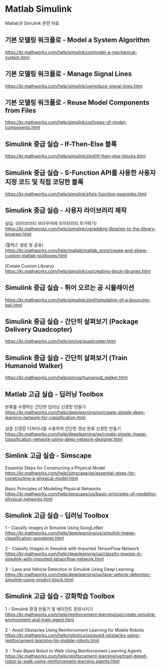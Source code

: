 # Matlab Simulink
Matlab과 Simulink 관련 자료


## 기본 모델링 워크플로 - Model a System Algorithm
https://kr.mathworks.com/help/simulink/ug/model-a-mechanical-system.html 


## 기본 모델링 워크플로 - Manage Signal Lines
https://kr.mathworks.com/help/simulink/ug/reduce-signal-lines.html 

## 기본 모델링 워크플로 - Reuse Model Components from Files
https://kr.mathworks.com/help/simulink/ug/types-of-model-components.html 


## Simulink 중급 실습 - If-Then-Else 블록
https://kr.mathworks.com/help/simulink/slref/if-then-else-blocks.html 

## Simulink 중급 실습 - S-Function API를 사용한 사용자 지정 코드 및 직접 코딩한 블록
https://kr.mathworks.com/help/simulink/sfg/s-function-examples.html 


## Simulink 중급 실습 - 사용자 라이브러리 제작
실습: (라이브러리 브라우저에 라이브러리 추가하기)<br>
https://kr.mathworks.com/help/simulink/ug/adding-libraries-to-the-library-browser.html <br>
 <br>
(툴박스 생성 및 공유)<br>
https://kr.mathworks.com/help/matlab/matlab_prog/create-and-share-custom-matlab-toolboxes.html <br>
 <br>
(Create Custom Library)<br>
https://kr.mathworks.com/help/simulink/ug/creating-block-libraries.html <br>


## Simulink 중급 실습 - 튀어 오르는 공 시뮬레이션
https://kr.mathworks.com/help/simulink/slref/simulation-of-a-bouncing-ball.html


## Simulink 중급 실습 - 간단히 살펴보기 (Package Delivery Quadcopter)
https://kr.mathworks.com/help/sm/ug/quadcopter.html 


## Simulink 중급 실습 - 간단히 살펴보기 (Train Humanoid Walker)
https://kr.mathworks.com/help/sm/ug/humanoid_walker.html 


## Matlab 고급 실습 - 딥러닝 Toolbox
분류를 수행하는 간단한 딥러닝 신경망 만들기 <br>
https://kr.mathworks.com/help/deeplearning/ug/create-simple-deep-learning-network-for-classification.html <br>
 <br>
심층 신경망 디자이너를 사용하여 간단한 영상 분류 신경망 만들기 <br>
https://kr.mathworks.com/help/deeplearning/gs/create-simple-image-classification-network-using-deep-network-designer.html <br>



## Simlink 고급 실습 - Simscape
Essential Steps for Constructing a Physical Model<br>
https://kr.mathworks.com/help/simscape/gs/essential-steps-for-constructing-a-physical-model.html <br>
<br>
Basic Principles of Modeling Physical Networks<br>
https://kr.mathworks.com/help/simscape/ug/basic-principles-of-modeling-physical-networks.html <br>


## Simulink 고급 실습 - 딥러닝 Toolbox 
1 - Classify Images in Simulink Using GoogLeNet <br>
https://kr.mathworks.com/help/deeplearning/ug/simulink-image-classification-googlenet.html <br>
 <br>
2 - Classify Images in Simulink with Imported TensorFlow Network<br>
https://kr.mathworks.com/help/deeplearning/ug/classify-images-in-simulink-with-imported-tensorflow-network.html <br>
 <br>
3 - Lane and Vehicle Detection in Simulink Using Deep Learning<br>
https://kr.mathworks.com/help/deeplearning/ug/lane-vehicle-detection-simulink-using-predict-block.html <br>


## Simulink 고급 실습 - 강화학습 Toolbox
1 - Simulink 환경 만들기 및 에이전트 훈련시키기<br>
https://kr.mathworks.com/help/reinforcement-learning/ug/create-simulink-environment-and-train-agent.html <br>
 <br>
2 - Avoid Obstacles Using Reinforcement Learning for Mobile Robots<br>
https://kr.mathworks.com/help/robotics/ug/avoid-obstacles-using-reinforcement-learning-for-mobile-robots.html <br>
<br>
3 - Train Biped Robot to Walk Using Reinforcement Learning Agents<br>
https://kr.mathworks.com/help/reinforcement-learning/ug/train-biped-robot-to-walk-using-reinforcement-learning-agents.html <br>










